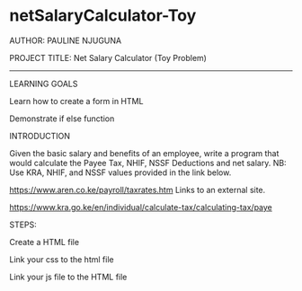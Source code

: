 # netSalaryCalculator-Toy

AUTHOR: PAULINE NJUGUNA

PROJECT TITLE: Net Salary Calculator (Toy Problem)
____________________________________________________________________________




LEARNING GOALS

Learn how to create a form in HTML

Demonstrate if else function

INTRODUCTION

Given the basic salary and benefits of an employee, write a program that would calculate the Payee Tax, NHIF, NSSF Deductions and net salary.
NB: Use KRA, NHIF, and NSSF values provided in the link below.

https://www.aren.co.ke/payroll/taxrates.htm 
Links to an external site.
  
https://www.kra.go.ke/en/individual/calculate-tax/calculating-tax/paye

STEPS:

Create a HTML file

Link your css to the html file

<link ref="stylesheet" href="./style.css">

Link your js file to the HTML file

<link src="./index.js">
 
 
 

